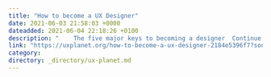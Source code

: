 ```yaml
---
title: "How to become a UX Designer"
date: 2021-06-03 21:58:03 +0000
dateadded: 2021-06-04 22:18:26 +0100
description: "    The five major keys to becoming a designer  Continue reading on UX Planet »  "
link: "https://uxplanet.org/how-to-become-a-ux-designer-2184e5396f7?source=rss----819cc2aaeee0---4"
category:
directory: _directory/ux-planet.md
---
```

